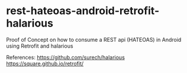 # rest-hateoas-android-retrofit-halarious
Proof of Concept on how to consume a REST api (HATEOAS) in Android using Retrofit and halarious

References:
https://github.com/surech/halarious
https://square.github.io/retrofit/
